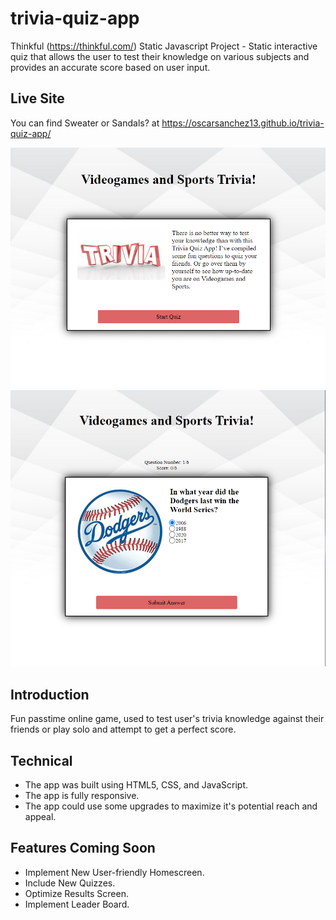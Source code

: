 # trivia-quiz-app
Thinkful (https://thinkful.com/) Static Javascript Project - Static interactive quiz that allows the user to test their knowledge on various subjects and provides an accurate score based on user input. 

## Live Site
You can find Sweater or Sandals? at https://oscarsanchez13.github.io/trivia-quiz-app/

![Trivia Quiz Home.](https://github.com/oscarsanchez13/trivia-quiz-app/blob/master/sc1.PNG)
![Trivia Quiz Question Screen.](https://github.com/oscarsanchez13/trivia-quiz-app/blob/master/sc2.PNG)

## Introduction
Fun passtime online game, used to test user's trivia knowledge against their friends or play solo and attempt to get a perfect score.

## Technical
* The app was built using HTML5, CSS, and JavaScript.
* The app is fully responsive.
* The app could use some upgrades to maximize it's potential reach and appeal.

## Features Coming Soon
* Implement New User-friendly Homescreen.
* Include New Quizzes.
* Optimize Results Screen.
* Implement Leader Board.
